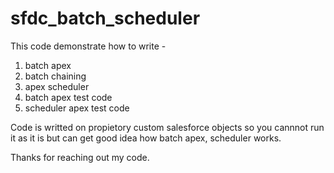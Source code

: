 # sfdc_batch_scheduler

This code demonstrate how to write - 
  1. batch apex
  2. batch chaining
  3. apex scheduler
  4. batch apex test code
  5. scheduler apex test code
  
Code is writted on propietory custom salesforce objects so you cannnot run it as it is but can get good idea how batch apex, scheduler works.

Thanks for reaching out my code.
